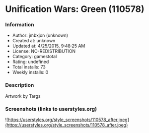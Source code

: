 # Unification Wars: Green (110578)

### Information
- Author: jmbxjon (unknown)
- Created at: unknown
- Updated at: 4/25/2015, 9:48:25 AM
- License: NO-REDISTRIBUTION
- Category: gamestotal
- Rating: undefined
- Total installs: 73
- Weekly installs: 0


### Description
Artwork by Targs


### Screenshots (links to userstyles.org)
![https://userstyles.org/style_screenshots/110578_after.jpeg](https://userstyles.org/style_screenshots/110578_after.jpeg)


